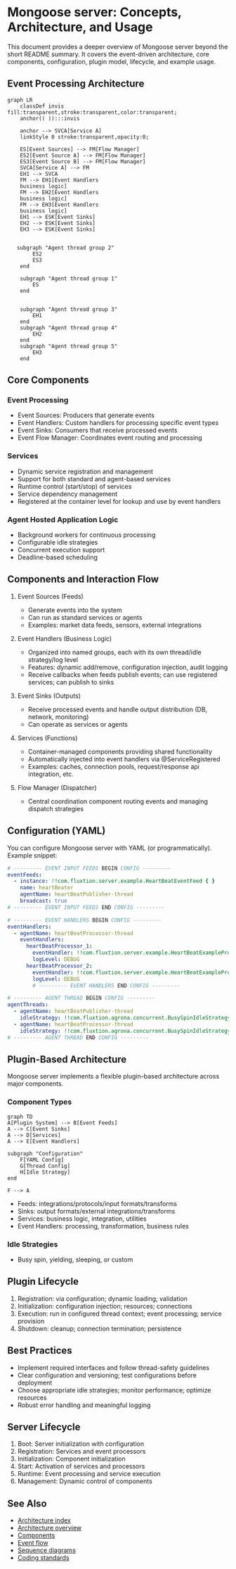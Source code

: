 # Mongoose server: Concepts, Architecture, and Usage

This document provides a deeper overview of Mongoose server beyond the short README summary. It covers the event-driven
architecture, core components, configuration, plugin model, lifecycle, and example usage.

## Event Processing Architecture

```mermaid
graph LR
    classDef invis fill:transparent,stroke:transparent,color:transparent;
    anchor(( )):::invis

    anchor --> SVCA[Service A]
    linkStyle 0 stroke:transparent,opacity:0;

    ES[Event Sources] --> FM[Flow Manager]
    ES2[Event Source A] --> FM[Flow Manager]
    ES3[Event Source B] --> FM[Flow Manager]
    SVCA[Service A] --> FM
    EH1 --> SVCA
    FM --> EH1[Event Handlers 
    business logic]
    FM --> EH2[Event Handlers 
    business logic]
    FM --> EH3[Event Handlers 
    business logic]
    EH1 --> ESK[Event Sinks]
    EH2 --> ESK[Event Sinks]
    EH3 --> ESK[Event Sinks]


   subgraph "Agent thread group 2"
        ES2
        ES3
    end
    
    subgraph "Agent thread group 1"
        ES
    end
    

    subgraph "Agent thread group 3"
        EH1
    end
    subgraph "Agent thread group 4"
        EH2
    end
    subgraph "Agent thread group 5"
        EH3
    end
```

## Core Components

### Event Processing

- Event Sources: Producers that generate events
- Event Handlers: Custom handlers for processing specific event types
- Event Sinks: Consumers that receive processed events
- Event Flow Manager: Coordinates event routing and processing

### Services

- Dynamic service registration and management
- Support for both standard and agent-based services
- Runtime control (start/stop) of services
- Service dependency management
- Registered at the container level for lookup and use by event handlers

### Agent Hosted Application Logic

- Background workers for continuous processing
- Configurable idle strategies
- Concurrent execution support
- Deadline-based scheduling

## Components and Interaction Flow

1. Event Sources (Feeds)
    - Generate events into the system
    - Can run as standard services or agents
    - Examples: market data feeds, sensors, external integrations

2. Event Handlers (Business Logic)
    - Organized into named groups, each with its own thread/idle strategy/log level
    - Features: dynamic add/remove, configuration injection, audit logging
    - Receive callbacks when feeds publish events; can use registered services; can publish to sinks

3. Event Sinks (Outputs)
    - Receive processed events and handle output distribution (DB, network, monitoring)
    - Can operate as services or agents

4. Services (Functions)
    - Container-managed components providing shared functionality
    - Automatically injected into event handlers via @ServiceRegistered
    - Examples: caches, connection pools, request/response api integration, etc.

5. Flow Manager (Dispatcher)
    - Central coordination component routing events and managing dispatch strategies

## Configuration (YAML)

You can configure Mongoose server with YAML (or programmatically). Example snippet:

```yaml
# --------- EVENT INPUT FEEDS BEGIN CONFIG ---------
eventFeeds:
  - instance: !!com.fluxtion.server.example.HeartBeatEventFeed { }
    name: heartBeater
    agentName: heartBeatPublisher-thread
    broadcast: true
# --------- EVENT INPUT FEEDS END CONFIG ---------

# --------- EVENT HANDLERS BEGIN CONFIG ---------
eventHandlers:
  - agentName: heartBeatProcessor-thread
    eventHandlers:
      heartBeatProcessor_1:
        eventHandler: !!com.fluxtion.server.example.HeartBeatExampleProcessor { }
        logLevel: DEBUG
      heartBeatProcessor_2:
        eventHandler: !!com.fluxtion.server.example.HeartBeatExampleProcessor { }
        logLevel: DEBUG
        # --------- EVENT HANDLERS END CONFIG ---------

# --------- AGENT THREAD BEGIN CONFIG ---------
agentThreads:
  - agentName: heartBeatPublisher-thread
    idleStrategy: !!com.fluxtion.agrona.concurrent.BusySpinIdleStrategy { }
  - agentName: heartBeatProcessor-thread
    idleStrategy: !!com.fluxtion.agrona.concurrent.BusySpinIdleStrategy { }
# --------- AGENT THREAD END CONFIG ---------
```

## Plugin-Based Architecture

Mongoose server implements a flexible plugin-based architecture across major components.

### Component Types

```mermaid
graph TD 
A[Plugin System] --> B[Event Feeds] 
A --> C[Event Sinks] 
A --> D[Services] 
A --> E[Event Handlers]

subgraph "Configuration"
    F[YAML Config]
    G[Thread Config]
    H[Idle Strategy]
end

F --> A
```

- Feeds: integrations/protocols/input formats/transforms
- Sinks: output formats/external integrations/transforms
- Services: business logic, integration, utilities
- Event Handlers: processing, transformation, business rules

### Idle Strategies

- Busy spin, yielding, sleeping, or custom

## Plugin Lifecycle

1. Registration: via configuration; dynamic loading; validation
2. Initialization: configuration injection; resources; connections
3. Execution: run in configured thread context; event processing; service provision
4. Shutdown: cleanup; connection termination; persistence

## Best Practices

- Implement required interfaces and follow thread-safety guidelines
- Clear configuration and versioning; test configurations before deployment
- Choose appropriate idle strategies; monitor performance; optimize resources
- Robust error handling and meaningful logging

## Server Lifecycle

1. Boot: Server initialization with configuration
2. Registration: Services and event processors
3. Initialization: Component initialization
4. Start: Activation of services and processors
5. Runtime: Event processing and service execution
6. Management: Dynamic control of components

## See Also

- [Architecture index](../architecture/architecture_index.md)
- [Architecture overview](../architecture/overview.md)
- [Components](../architecture/components.md)
- [Event flow](../architecture/event-flow.md)
- [Sequence diagrams](../architecture/sequence-diagrams/index.md)
- [Coding standards](../standards/coding-standards.md)